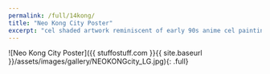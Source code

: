 ```yaml
---
permalink: /full/14kong/
title: "Neo Kong City Poster"
excerpt: "cel shaded artwork reminiscent of early 90s anime cel painting techniques, but with a unique western flair; an absence of large, joking eyes."
---
```


![Neo Kong City Poster]({{ stuffostuff.com }}{{ site.baseurl }}/assets/images/gallery/NEOKONGcity_LG.jpg){: .full}